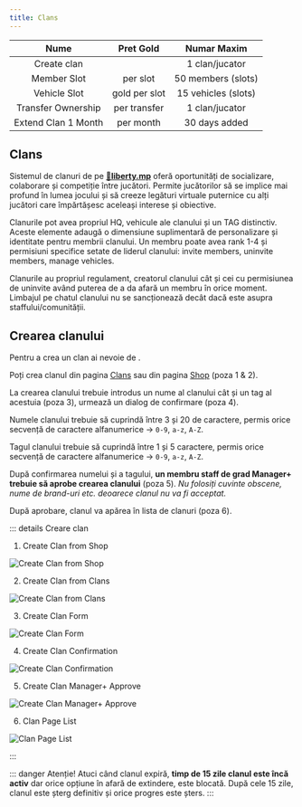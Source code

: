 ```yaml
---
title: Clans
---
```


| Nume | Pret Gold | Numar Maxim |
| :-----------: | :-----------: | :-----------: |
| Create clan | <Gold :amount='20000' /> | 1 clan/jucator |
| Member Slot | <Gold :amount='500' /> per slot | 50 members (slots) |
| Vehicle Slot | <Gold :amount='1000 + 100/slot' /> gold per slot | 15 vehicles (slots) |
| Transfer Ownership | <Gold :amount='3000' /> per transfer | 1 clan/jucator |
| Extend Clan 1 Month | <Gold :amount='5000' /> per month | 30 days added |

## Clans

Sistemul de clanuri de pe **[🗽liberty.mp](https://liberty.mp)** oferă oportunități de socializare, colaborare și competiție între jucători. Permite jucătorilor să se implice mai profund în lumea jocului și să creeze legături virtuale puternice cu alți jucători care împărtășesc aceleași interese și obiective.  

Clanurile pot avea propriul HQ, vehicule ale clanului și un TAG distinctiv. Aceste elemente adaugă o dimensiune suplimentară de personalizare și identitate pentru membrii clanului.
Un membru poate avea rank 1-4 și permisiuni specifice setate de liderul clanului: invite members, uninvite members, manage vehicles.

Clanurile au propriul regulament, creatorul clanului cât și cei cu permisiunea de uninvite având puterea de a da afară un membru în orice moment.
Limbajul pe chatul clanului nu se sancționează decât dacă este asupra staffului/comunității.

## Crearea clanului

Pentru a crea un clan ai nevoie de <Gold :amount='20000' />.

Poți crea clanul din pagina [Clans](https://ucp.liberty.mp/clans) sau din pagina [Shop](https://ucp.liberty.mp/shop) (poza 1 & 2).

La crearea clanului trebuie introdus un nume al clanului cât și un tag al acestuia (poza 3), urmează un dialog de confirmare (poza 4).

Numele clanului trebuie să cuprindă între 3 și 20 de caractere, permis orice secvență de caractere alfanumerice -> `0-9`, `a-z`, `A-Z`.

Tagul clanului trebuie să cuprindă între 1 și 5 caractere, permis orice secvență de caractere alfanumerice -> `0-9`, `a-z`, `A-Z`.

După confirmarea numelui și a tagului, **un membru staff de grad Manager+ trebuie să aprobe crearea clanului** (poza 5). _Nu folosiți cuvinte obscene, nume de brand-uri etc. deoarece clanul nu va fi acceptat._

După aprobare, clanul va apărea în lista de clanuri (poza 6).

::: details Creare clan

1. Create Clan from Shop
<Image src="https://i.imgur.com/Pb3yG54.png" alt="Create Clan from Shop" />

2. Create Clan from Clans
<Image src="https://i.imgur.com/pD90oc2.png" alt="Create Clan from Clans" />

3. Create Clan Form
<Image src="https://i.imgur.com/lZCBaMg.png" alt="Create Clan Form" />

4. Create Clan Confirmation
<Image src="https://i.imgur.com/V0DdudK.png" alt="Create Clan Confirmation" />

5. Create Clan Manager+ Approve
<Image src="https://i.imgur.com/xpivXvM.png" alt="Create Clan Manager+ Approve" />

6. Clan Page List
<Image src="https://i.imgur.com/zWIJZRN.png" alt="Clan Page List" />

:::

::: danger Atenție!
Atuci când clanul expiră, **timp de 15 zile clanul este încă activ** dar orice opțiune în afară de extindere, este blocată. După cele 15 zile, clanul este șterg definitiv și orice progres este șters.
:::

